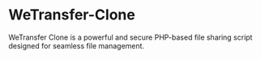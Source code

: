 # WeTransfer-Clone
WeTransfer Clone is a powerful and secure PHP-based file sharing script designed for seamless file management.
